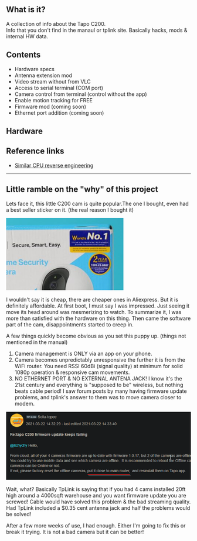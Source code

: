 ## What is it?
A collection of info about the Tapo C200.<br>
Info that you don't find in the manaul or tplink site.
Basically hacks, mods & internal HW data.


## Contents
- Hardware specs
- Antenna extension mod
- Video stream without from VLC
- Access to serial terminal (COM port)
- Camera control from terminal (control without the app)
- Enable motion tracking for FREE
- Firmware mod (coming soon)
- Ethernet port addition (coming soon)


## Hardware


## Reference links
- [Similar CPU reverse engineering](https://dalpix.com/reverse-engineering-ip-camera-part-2)


---

## Little ramble on the "why" of this project

Lets face it, this little C200 cam is quite popular.The one I bought, even had a
best seller sticker on it. (the real reason I bought it)

<img src="https://github.com/sengiv/TapoC200/blob/master/images/best-seller.png">

I wouldn't say it is cheap, there are cheaper ones in Aliexpress. But it is definitely affordable.
At first boot, I must say I was impressed. Just seeing it move its head around was mesmerizing to watch.
To summarize it, I was more than satisfied with the hardware on this thing. Then came the software part
of the cam, disappointments started to creep in.

A few things quickly become obvious as you set this puppy up. (things not mentioned in the manual)
1. Camera management is ONLY via an app on your phone.
2. Camera becomes unpredictably unresponsive the further it is from the WiFi router.
   You need RSSI 60dBi (signal quality) at minimum for solid 1080p operation & responsive cam movements.
3. NO ETHERNET PORT & NO EXTERNAL ANTENA JACK! I know it's the 21st century and everything is "supposed to be" wireless,
   but nothing beats cable period! I saw forum posts by many having firmware update problems,
   and tplink's answer to them was to move camera closer to modem.
   
  ![](https://github.com/sengiv/TapoC200/blob/master/images/forum-post.png)
   
   Wait, what? Basically TpLink is saying that if you had 4 cams installed 20ft high around a 4000sqft
   warehouse and you want firmware update
   you are screwed! Cable would have solved this problem & the bad streaming quality.
   Had TpLink included a $0.35 cent antenna jack and half the problems would be solved!

After a few more weeks of use, I had enough. Either I'm going to fix this or break it trying.
It is not a bad camera but it can be better!
